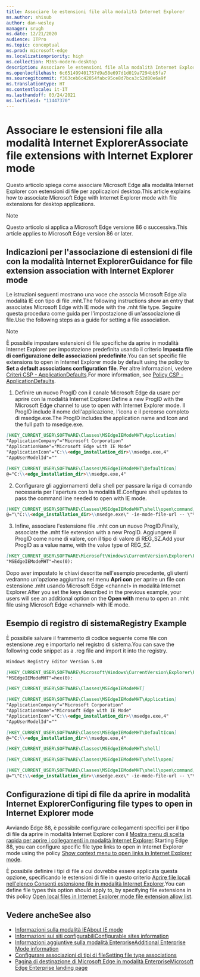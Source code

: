 ```yaml
---
title: Associare le estensioni file alla modalità Internet Explorer
ms.author: shisub
author: dan-wesley
manager: srugh
ms.date: 12/21/2020
audience: ITPro
ms.topic: conceptual
ms.prod: microsoft-edge
ms.localizationpriority: high
ms.collection: M365-modern-desktop
description: Associare le estensioni file alla modalità Internet Explorer
ms.openlocfilehash: 6c651499401757d9a58e697d1d019a7294bb5fa7
ms.sourcegitcommit: f363ceb6c42054fabc95ce8d7bca3c52d80e6a9f
ms.translationtype: HT
ms.contentlocale: it-IT
ms.lasthandoff: 03/24/2021
ms.locfileid: "11447370"
---
```

# <a name="associate-file-extensions-with-internet-explorer-mode"></a><span data-ttu-id="f0e58-103">Associare le estensioni file alla modalità Internet Explorer</span><span class="sxs-lookup"><span data-stu-id="f0e58-103">Associate file extensions with Internet Explorer mode</span></span>

<span data-ttu-id="f0e58-104">Questo articolo spiega come associare Microsoft Edge alla modalità Internet Explorer con estensioni di file per applicazioni desktop.</span><span class="sxs-lookup"><span data-stu-id="f0e58-104">This article explains how to associate Microsoft Edge with Internet Explorer mode with file extensions for desktop applications.</span></span>

> [!NOTE]
> <span data-ttu-id="f0e58-105">Questo articolo si applica a Microsoft Edge versione 86 o successiva.</span><span class="sxs-lookup"><span data-stu-id="f0e58-105">This article applies to Microsoft Edge version 86 or later.</span></span>

## <a name="guidance-for-file-extension-association-with-internet-explorer-mode"></a><span data-ttu-id="f0e58-106">Indicazioni per l'associazione di estensioni di file con la modalità Internet Explorer</span><span class="sxs-lookup"><span data-stu-id="f0e58-106">Guidance for file extension association with Internet Explorer mode</span></span>

<span data-ttu-id="f0e58-107">Le istruzioni seguenti mostrano una voce che associa Microsoft Edge alla modalità IE con tipo di file .mht.</span><span class="sxs-lookup"><span data-stu-id="f0e58-107">The following instructions show an entry that associates Microsoft Edge with IE mode with the .mht file type.</span></span> <span data-ttu-id="f0e58-108">Seguire questa procedura come guida per l'impostazione di un'associazione di file.</span><span class="sxs-lookup"><span data-stu-id="f0e58-108">Use the following steps as a guide for setting a file association.</span></span>

> [!NOTE]
> <span data-ttu-id="f0e58-109">È possibile impostare estensioni di file specifiche da aprire in modalità Internet Explorer per impostazione predefinita usando il criterio **Imposta file di configurazione delle associazioni predefinite**.</span><span class="sxs-lookup"><span data-stu-id="f0e58-109">You can set specific file extensions to open in Internet Explorer mode by default using the policy to **Set a default associations configuration file**.</span></span> <span data-ttu-id="f0e58-110">Per altre informazioni, vedere [Criteri CSP - ApplicationDefaults](/windows/client-management/mdm/policy-csp-applicationdefaults#applicationdefaults-defaultassociationsconfiguration).</span><span class="sxs-lookup"><span data-stu-id="f0e58-110">For more information, see [Policy CSP - ApplicationDefaults](/windows/client-management/mdm/policy-csp-applicationdefaults#applicationdefaults-defaultassociationsconfiguration).</span></span>

1. <span data-ttu-id="f0e58-111">Definire un nuovo ProgID con il canale Microsoft Edge da usare per aprire con la modalità Internet Explorer.</span><span class="sxs-lookup"><span data-stu-id="f0e58-111">Define a new ProgID with the Microsoft Edge channel to use to open with Internet Explorer mode.</span></span> <span data-ttu-id="f0e58-112">Il ProgID include il nome dell'applicazione, l'icona e il percorso completo di msedge.exe.</span><span class="sxs-lookup"><span data-stu-id="f0e58-112">The ProgID includes the application name and Icon and the full path to msedge.exe.</span></span>

```markdown
[HKEY_CURRENT_USER\SOFTWARE\Classes\MSEdgeIEModeMHT\Application]
"ApplicationCompany"="Microsoft Corporation"
"ApplicationName"="Microsoft Edge with IE Mode"
"ApplicationIcon"="C:\\<edge_installation_dir>\\msedge.exe,4"
"AppUserModelId"=""
```

```markdown
[HKEY_CURRENT_USER\SOFTWARE\Classes\MSEdgeIEModeMHT\DefaultIcon]
@="C:\\<edge_installation_dir>\\msedge.exe,4"
```

2. <span data-ttu-id="f0e58-113">Configurare gli aggiornamenti della shell per passare la riga di comando necessaria per l'apertura con la modalità IE.</span><span class="sxs-lookup"><span data-stu-id="f0e58-113">Configure shell updates to pass the command line needed to open with IE mode.</span></span>

```markdown
[HKEY_CURRENT_USER\SOFTWARE\Classes\MSEdgeIEModeMHT\shell\open\command]
@="\"C:\\<edge_installation_dir>\\msedge.exe\" -ie-mode-file-url -- \"%1\""
```

3. <span data-ttu-id="f0e58-114">Infine, associare l'estensione file .mht con un nuovo ProgID.</span><span class="sxs-lookup"><span data-stu-id="f0e58-114">Finally, associate the .mht file extension with a new ProgID.</span></span> <span data-ttu-id="f0e58-115">Aggiungere il ProgID come nome di valore, con il tipo di valore di REG_SZ.</span><span class="sxs-lookup"><span data-stu-id="f0e58-115">Add your ProgID as a value name, with the value type of REG_SZ.</span></span>

```markdown
[HKEY_CURRENT_USER\SOFTWARE\Microsoft\Windows\CurrentVersion\Explorer\FileExts\.mht\OpenWithProgids]
"MSEdgeIEModeMHT"=hex(0):
```

<span data-ttu-id="f0e58-116">Dopo aver impostato le chiavi descritte nell'esempio precedente, gli utenti vedranno un'opzione aggiuntiva nel menu **Apri con** per aprire un file con estensione .mht usando Microsoft Edge \<channel\> in modalità Internet Explorer.</span><span class="sxs-lookup"><span data-stu-id="f0e58-116">After you set the keys described in the previous example, your users will see an additional option on the **Open with** menu to open an .mht file using Microsoft Edge \<channel\> with IE mode.</span></span>

## <a name="registry-example"></a><span data-ttu-id="f0e58-117">Esempio di registro di sistema</span><span class="sxs-lookup"><span data-stu-id="f0e58-117">Registry Example</span></span>

<span data-ttu-id="f0e58-118">È possibile salvare il frammento di codice seguente come file con estensione .reg e importarlo nel registro di sistema.</span><span class="sxs-lookup"><span data-stu-id="f0e58-118">You can save the following code snippet as a .reg file and import it into the registry.</span></span>

```markdown
Windows Registry Editor Version 5.00

[HKEY_CURRENT_USER\SOFTWARE\Microsoft\Windows\CurrentVersion\Explorer\FileExts\.mht\OpenWithProgids]
"MSEdgeIEModeMHT"=hex(0):

[HKEY_CURRENT_USER\SOFTWARE\Classes\MSEdgeIEModeMHT]

[HKEY_CURRENT_USER\SOFTWARE\Classes\MSEdgeIEModeMHT\Application]
"ApplicationCompany"="Microsoft Corporation"
"ApplicationName"="Microsoft Edge with IE Mode"
"ApplicationIcon"="C:\\<edge_installation_dir>\\msedge.exe,4"
"AppUserModelId"=""

[HKEY_CURRENT_USER\SOFTWARE\Classes\MSEdgeIEModeMHT\DefaultIcon]
@="C:\\<edge_installation_dir>\\msedge.exe,4"

[HKEY_CURRENT_USER\SOFTWARE\Classes\MSEdgeIEModeMHT\shell]

[HKEY_CURRENT_USER\SOFTWARE\Classes\MSEdgeIEModeMHT\shell\open]

[HKEY_CURRENT_USER\SOFTWARE\Classes\MSEdgeIEModeMHT\shell\open\command]
@="\"C:\\<edge_installation_dir>\\msedge.exe\" -ie-mode-file-url -- \"%1\""

```
## <a name="configuring-file-types-to-open-in-internet-explorer-mode"></a><span data-ttu-id="f0e58-119">Configurazione di tipi di file da aprire in modalità Internet Explorer</span><span class="sxs-lookup"><span data-stu-id="f0e58-119">Configuring file types to open in Internet Explorer mode</span></span>

<span data-ttu-id="f0e58-120">Avviando Edge 88, è possibile configurare collegamenti specifici per il tipo di file da aprire in modalità Internet Explorer con il [Mostra menu di scelta rapida per aprire i collegamenti in modalità Internet Explorer](./microsoft-edge-policies.md#show-context-menu-to-open-a-link-in-internet-explorer-mode).</span><span class="sxs-lookup"><span data-stu-id="f0e58-120">Starting Edge 88, you can configure specific file type links to open in Internet Explorer mode using the policy [Show context menu to open links in Internet Explorer mode](./microsoft-edge-policies.md#show-context-menu-to-open-a-link-in-internet-explorer-mode).</span></span> 

<span data-ttu-id="f0e58-121">È possibile definire i tipi di file a cui dovrebbe essere applicata questa opzione, specificando le estensioni di file in questo criterio [Aprire file locali nell'elenco Consenti estensione file in modalità Internet Explorer](./microsoft-edge-policies.md#internetexplorerintegrationlocalfileextensionallowlist).</span><span class="sxs-lookup"><span data-stu-id="f0e58-121">You can define file types this option should apply to, by specifying file extensions in this policy [Open local files in Internet Explorer mode file extension allow list](./microsoft-edge-policies.md#internetexplorerintegrationlocalfileextensionallowlist).</span></span> 

## <a name="see-also"></a><span data-ttu-id="f0e58-122">Vedere anche</span><span class="sxs-lookup"><span data-stu-id="f0e58-122">See also</span></span>

- [<span data-ttu-id="f0e58-123">Informazioni sulla modalità IE</span><span class="sxs-lookup"><span data-stu-id="f0e58-123">About IE mode</span></span>](./edge-ie-mode.md)
- [<span data-ttu-id="f0e58-124">Informazioni sui siti configurabili</span><span class="sxs-lookup"><span data-stu-id="f0e58-124">Configurable sites information</span></span>](./edge-learnmore-configurable-sites-ie-mode.md)
- [<span data-ttu-id="f0e58-125">Informazioni aggiuntive sulla modalità Enterprise</span><span class="sxs-lookup"><span data-stu-id="f0e58-125">Additional Enterprise Mode information</span></span>](/internet-explorer/ie11-deploy-guide/enterprise-mode-overview-for-ie11)
- [<span data-ttu-id="f0e58-126">Configurare associazioni di tipi di file</span><span class="sxs-lookup"><span data-stu-id="f0e58-126">Setting file type associations</span></span>](/windows/win32/shell/fa-file-types)
- [<span data-ttu-id="f0e58-127">Pagina di destinazione di Microsoft Edge in modalità Enterprise</span><span class="sxs-lookup"><span data-stu-id="f0e58-127">Microsoft Edge Enterprise landing page</span></span>](https://aka.ms/EdgeEnterprise)